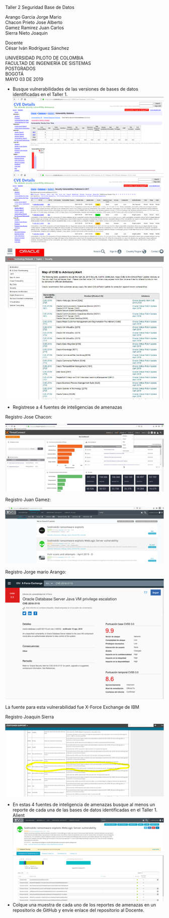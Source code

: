 Taller 2 Seguridad Base de Datos  
  
  
Arango Garcia Jorge Mario  
Chacon Prieto Jose Alberto  
Gamez Ramirez Juan Carlos  
Sierra Nieto Joaquin  


Docente  
César Iván Rodríguez Sánchez  
  
  
UNIVERSIDAD PILOTO DE COLOMBIA  
FACULTAD DE INGENIERÍA DE SISTEMAS  
POSTGRADOS  
BOGOTÁ  
MAYO 03 DE 2019



* Busque vulnerabilidades de las versiones de bases de datos identificadas en el Taller 1. 
![Image of Yaktocat](https://raw.githubusercontent.com/jomaarango/Taller2G1/BorradorTaller1G1/CVE.PNG)  
![Image of Yaktocat](https://raw.githubusercontent.com/jomaarango/Taller2G1/BorradorTaller1G1/CVE2.PNG)  
  
  
![Image of Yaktocat](https://raw.githubusercontent.com/jomaarango/Taller2G1/BorradorTaller1G1/CVEJoseChacon.JPG)    
* Registrese a 4 fuentes de inteligencias de amenazas  

Registro Jose Chacon:  

![Image of Yaktocat](https://raw.githubusercontent.com/jomaarango/Taller2G1/BorradorTaller1G1/Registrojose.JPG)

Registro Juan Gamez:  

![Image of Yaktocat](https://raw.githubusercontent.com/jomaarango/Taller2G1/BorradorTaller1G1/alient.PNG)

Registro Jorge mario Arango:

![Image of Yaktocat](https://github.com/jomaarango/Taller2G1/blob/BorradorTaller1G1/vulnerabilidad%20oracle%20.png?raw=true)

La fuente para esta vulnerabilidad fue X-Force Exchange de IBM

Registro Joaquin Sierra  

![Image of Yaktocat](https://raw.githubusercontent.com/jomaarango/Taller2G1/BorradorTaller1G1/paloalto.PNG)



* En estas 4 fuentes de inteligencia de amenazas busque al menos un reporte de cada una de las bases de datos identificadas en         el Taller 1.    
Alient
![Image of Yaktocat](https://raw.githubusercontent.com/jomaarango/Taller2G1/BorradorTaller1G1/alient2.PNG)
* Colque una muestra de cada uno de los reportes de amenazas en un repositorio de GitHub y envíe enlace del repositorio al Docente.    
   
   
  
   
   
